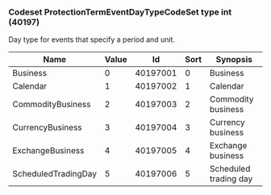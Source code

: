 ### Codeset ProtectionTermEventDayTypeCodeSet type int (40197)

Day type for events that specify a period and unit.

| Name                | Value | Id       | Sort | Synopsis              |
|---------------------|-------|----------|------|-----------------------|
| Business            | 0     | 40197001 | 0    | Business              |
| Calendar            | 1     | 40197002 | 1    | Calendar              |
| CommodityBusiness   | 2     | 40197003 | 2    | Commodity business    |
| CurrencyBusiness    | 3     | 40197004 | 3    | Currency business     |
| ExchangeBusiness    | 4     | 40197005 | 4    | Exchange business     |
| ScheduledTradingDay | 5     | 40197006 | 5    | Scheduled trading day |


